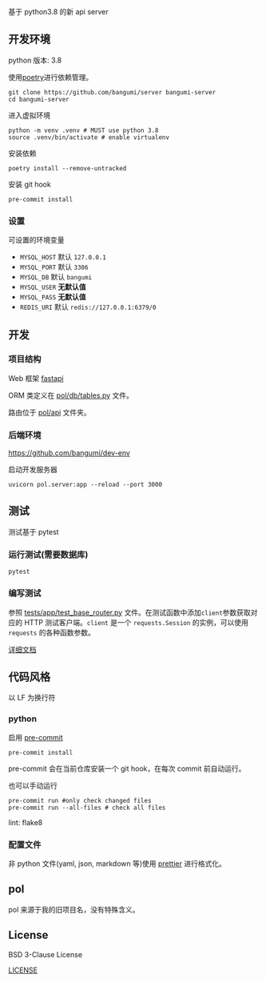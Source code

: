 基于 python3.8 的新 api server

## 开发环境

python 版本: 3.8

使用[poetry](https://github.com/python-poetry/poetry)进行依赖管理。

```shell
git clone https://github.com/bangumi/server bangumi-server
cd bangumi-server
```

进入虚拟环境

```shell
python -m venv .venv # MUST use python 3.8
source .venv/bin/activate # enable virtualenv
```

安装依赖

```shell
poetry install --remove-untracked
```

安装 git hook

```shell
pre-commit install
```

### 设置

可设置的环境变量

- `MYSQL_HOST` 默认 `127.0.0.1`
- `MYSQL_PORT` 默认 `3306`
- `MYSQL_DB` 默认 `bangumi`
- `MYSQL_USER` **无默认值**
- `MYSQL_PASS` **无默认值**
- `REDIS_URI` 默认 `redis://127.0.0.1:6379/0`

## 开发

### 项目结构

Web 框架 [fastapi](https://github.com/tiangolo/fastapi)

ORM 类定义在 [pol/db/tables.py](./pol/db/tables.py) 文件。

路由位于 [pol/api](./pol/api) 文件夹。

### 后端环境

https://github.com/bangumi/dev-env

启动开发服务器

```shell
uvicorn pol.server:app --reload --port 3000
```

## 测试

测试基于 pytest

### 运行测试(需要数据库)

```shell
pytest
```

### 编写测试

参照 [tests/app/test_base_router.py](./tests/app/test_base_router.py) 文件。在测试函数中添加`client`参数获取对应的 HTTP 测试客户端。`client` 是一个 `requests.Session` 的实例，可以使用 `requests` 的各种函数参数。

[详细文档](https://www.starlette.io/testclient/)

## 代码风格

以 LF 为换行符

### python

启用 [pre-commit](https://github.com/pre-commit/pre-commit)

```shell
pre-commit install
```

pre-commit 会在当前仓库安装一个 git hook，在每次 commit 前自动运行。

也可以手动运行

```shell
pre-commit run #only check changed files
pre-commit run --all-files # check all files
```

lint: flake8

### 配置文件

非 python 文件(yaml, json, markdown 等)使用 [prettier](https://prettier.io/) 进行格式化。

## pol

pol 来源于我的旧项目名，没有特殊含义。

## License

BSD 3-Clause License

[LICENSE](https://github.com/bangumi/server/blob/master/LICENSE.md)

